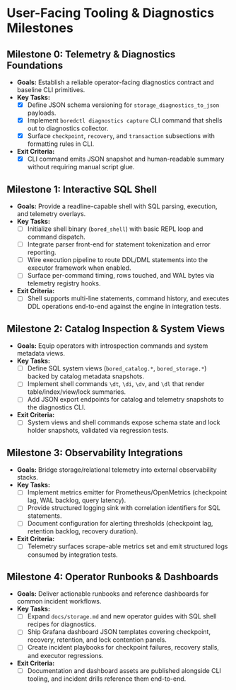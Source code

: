 # User-Facing Tooling & Diagnostics Milestones

## Milestone 0: Telemetry & Diagnostics Foundations
- **Goals:** Establish a reliable operator-facing diagnostics contract and baseline CLI primitives.
- **Key Tasks:**
  - [x] Define JSON schema versioning for `storage_diagnostics_to_json` payloads.
  - [x] Implement `boredctl diagnostics capture` CLI command that shells out to diagnostics collector.
  - [x] Surface `checkpoint`, `recovery`, and `transaction` subsections with formatting rules in CLI.
- **Exit Criteria:**
  - [x] CLI command emits JSON snapshot and human-readable summary without requiring manual script glue.

## Milestone 1: Interactive SQL Shell
- **Goals:** Provide a readline-capable shell with SQL parsing, execution, and telemetry overlays.
- **Key Tasks:**
  - [ ] Initialize shell binary (`bored_shell`) with basic REPL loop and command dispatch.
  - [ ] Integrate parser front-end for statement tokenization and error reporting.
  - [ ] Wire execution pipeline to route DDL/DML statements into the executor framework when enabled.
  - [ ] Surface per-command timing, rows touched, and WAL bytes via telemetry registry hooks.
- **Exit Criteria:**
  - [ ] Shell supports multi-line statements, command history, and executes DDL operations end-to-end against the engine in integration tests.

## Milestone 2: Catalog Inspection & System Views
- **Goals:** Equip operators with introspection commands and system metadata views.
- **Key Tasks:**
  - [ ] Define SQL system views (`bored_catalog.*`, `bored_storage.*`) backed by catalog metadata snapshots.
  - [ ] Implement shell commands `\dt`, `\di`, `\dv`, and `\dl` that render table/index/view/lock summaries.
  - [ ] Add JSON export endpoints for catalog and telemetry snapshots to the diagnostics CLI.
- **Exit Criteria:**
  - [ ] System views and shell commands expose schema state and lock holder snapshots, validated via regression tests.

## Milestone 3: Observability Integrations
- **Goals:** Bridge storage/relational telemetry into external observability stacks.
- **Key Tasks:**
  - [ ] Implement metrics emitter for Prometheus/OpenMetrics (checkpoint lag, WAL backlog, query latency).
  - [ ] Provide structured logging sink with correlation identifiers for SQL statements.
  - [ ] Document configuration for alerting thresholds (checkpoint lag, retention backlog, recovery duration).
- **Exit Criteria:**
  - [ ] Telemetry surfaces scrape-able metrics set and emit structured logs consumed by integration tests.

## Milestone 4: Operator Runbooks & Dashboards
- **Goals:** Deliver actionable runbooks and reference dashboards for common incident workflows.
- **Key Tasks:**
  - [ ] Expand `docs/storage.md` and new operator guides with SQL shell recipes for diagnostics.
  - [ ] Ship Grafana dashboard JSON templates covering checkpoint, recovery, retention, and lock contention panels.
  - [ ] Create incident playbooks for checkpoint failures, recovery stalls, and executor regressions.
- **Exit Criteria:**
  - [ ] Documentation and dashboard assets are published alongside CLI tooling, and incident drills reference them end-to-end.
